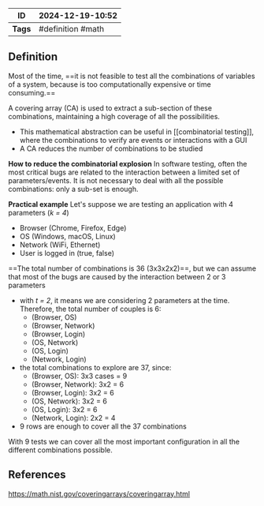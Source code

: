 | ID       | 2024-12-19-10:52  |
| -------- | ----------------- |
| **Tags** | #definition #math |
## Definition

Most of the time, ==it is not feasible to test all the combinations of variables of a system, because is too computationally expensive or time consuming.== 

A covering array (CA) is used to extract a sub-section of these combinations, maintaining a high coverage of all the possibilities. 
- This mathematical abstraction can be useful in [[combinatorial testing]], where the combinations to verify are events or interactions with a GUI 
- A CA reduces the number of combinations to be studied

**How to reduce the combinatorial explosion**
In software testing, often the most critical bugs are related to the interaction between a limited set of parameters/events. It is not necessary to deal with all the possible combinations: only a sub-set is enough.

**Practical example**
Let's suppose we are testing an application with 4 parameters (*k = 4*)
- Browser (Chrome, Firefox, Edge)
- OS (Windows, macOS, Linux)
- Network (WiFi, Ethernet)
- User is logged in (true, false)

==The total number of combinations is 36 (3x3x2x2)==, but we can assume that most of the bugs are caused by the interaction between 2 or 3 parameters
- with *t = 2*,  it means we are considering 2 parameters at the time. Therefore, the total number of couples is 6:
	- (Browser, OS)
	- (Browser, Network)
	- (Browser, Login)
	- (OS, Network)
	- (OS, Login)
	- (Network, Login)
- the total combinations to explore are 37, since:
	- (Browser, OS): 3x3 cases = 9
	- (Browser, Network): 3x2 = 6
	- (Browser, Login): 3x2 = 6
	- (OS, Network): 3x2 = 6
	- (OS, Login): 3x2 = 6
	- (Network, Login): 2x2 = 4
- 9 rows are enough to cover all the 37 combinations

With 9 tests we can cover all the most important configuration in all the different combinations possible.

## References
https://math.nist.gov/coveringarrays/coveringarray.html